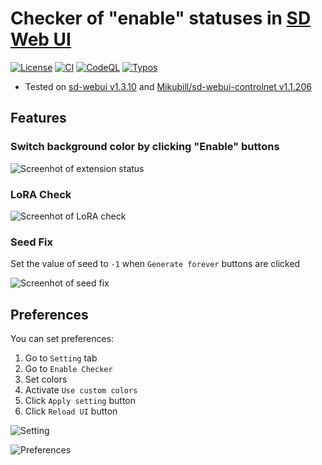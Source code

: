 
# Checker of "enable" statuses in [SD Web UI](https://github.com/AUTOMATIC1111/stable-diffusion-webui)

[![License](https://img.shields.io/badge/License-AGPL%203.0-blue.svg)](https://github.com/shirayu/sd-webui-enable-checker/blob/main/LICENSE.txt)
[![CI](https://github.com/shirayu/sd-webui-enable-checker/actions/workflows/ci.yml/badge.svg)](https://github.com/shirayu/sd-webui-enable-checker/actions/workflows/ci.yml)
[![CodeQL](https://github.com/shirayu/sd-webui-enable-checker/actions/workflows/codeql-analysis.yml/badge.svg)](https://github.com/shirayu/sd-webui-enable-checker/actions/workflows/codeql-analysis.yml)
[![Typos](https://github.com/shirayu/sd-webui-enable-checker/actions/workflows/typos.yml/badge.svg)](https://github.com/shirayu/sd-webui-enable-checker/actions/workflows/typos.yml)

- Tested on [sd-webui v1.3.10](https://github.com/AUTOMATIC1111/stable-diffusion-webui/releases) and [Mikubill/sd-webui-controlnet v1.1.206](https://github.com/Mikubill/sd-webui-controlnet)

## Features

### Switch background color by clicking "Enable" buttons

![Screenhot of extension status](https://user-images.githubusercontent.com/963961/229269865-d9d98685-1ec6-45c8-9113-f7a7e53f4a39.png)

### LoRA Check

![Screenhot of LoRA check](https://user-images.githubusercontent.com/963961/230773384-660633b1-992a-45a6-afc7-2d899bb8b7d7.png)

### Seed Fix

Set the value of seed to ``-1`` when ``Generate forever`` buttons are clicked

![Screenhot of seed fix](https://user-images.githubusercontent.com/963961/227722232-16448a23-5b44-4c59-9a65-58e59186ab50.png)

## Preferences

You can set preferences:

1. Go to ``Setting`` tab
2. Go to ``Enable Checker``
3. Set colors
4. Activate ``Use custom colors``
5. Click ``Apply setting`` button
6. Click ``Reload UI`` button

![Setting](https://user-images.githubusercontent.com/963961/229269863-967cf67c-1ea3-47e1-9d89-7dfc5d7b24da.png)

![Preferences](https://user-images.githubusercontent.com/963961/229269864-0321fe0d-be46-4963-8470-64a268f5ba84.png)
